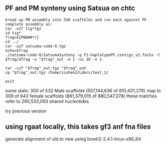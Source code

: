 ## PF and PM synteny using Satsua on chtc
```
break up PM assembly into 530 scaffolds and run each against PF complete assembly as:
tar -xzf tig*tgz
cd tig*
frag=${PWD##*/}
cd ../
tar -xzf satsuma-code-0.tgz
echo=$frag
./satsuma-code-0/SatsumaSynteny -q F1-haplotypePF.contigs_v2.fasta -t $frag/$frag -o "$frag"_out -m 1 -ni 10 -n 1

tar -czf "$frag"_out.tgz "$frag"_out
cp "$frag"_out.tgz /home/zcohen3/Ldecs/test_1/

exit
```

some stats: 300 of 532 Male scaffolds (557,144,636 of 810,431,279) map to 309 of 643 female scaffolds (861,379,015 of 880,547,378)
these matches refer to 260,533,093 shared nucleotides 

try previous version 


## using rgaat locally, this takes gf3 anf fna files 

generate alignment of old to new using bowti2-2.4.1-linux-x86_64
